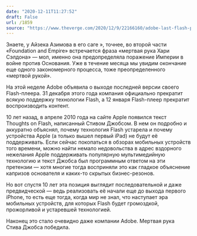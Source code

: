 ```yaml
---
date: "2020-12-11T11:27:52"
draft: False
url: /1859
source: "https://www.theverge.com/2020/12/9/22166160/adobe-last-flash-player-update-support-ending-december"
---
```


Знаете, у Айзека Азимова в его саге », точнее, во второй части «Foundation and Empire» встречается фраза «мертвая рука Хари Сэлдона» — мол, именно она предопределяла поражение Империи в войне против Основания. Уже в течение месяца мы увидим окончание еще одного закономерного процесса, тоже преопределенного «мертвой рукой».

На этой неделе Adobe объявила о выходе последней версии своего Flash-плеера. 31 декабря этого года компания официально прекратит всякую поддержку технологии Flash, а 12 января Flash-плеер прекратит воспроизводить контент. 

10 лет назад, в апреле 2010 года на сайте Apple появился текст Thoughts on Flash, написанный Стивом Джобсом. В нем он подробно и аккуратно объяснял, почему технология Flash устарела и почему устройства Apple (а только вышел первый iPad) не будут её поддерживать. Если сейчас покопаться в обзорах мобильных устройств того времени, можно найти немало недовольства в адрес вздорного нежелания Apple поддерживать популярную мультимедийную технологию и текст Джобса был программным ответом на эти претензии — хотя многие тогда восприняли это как гладкое объяснение капризов основателя и каких-то скрытых бизнес-резонов.

Но вот спустя 10 лет эта позиция выглядит последовательной и даже предвидческой — ведь реализовать её начали еще до выхода первого iPhone, то есть еще тогда, когда мир не знал, что наступает эра мобильных устройств, для которых Flash будет громоздкой, прожорливой и устаревшей технологией. 

Наконец это стало очевидно даже компании Adobe. Мертвая рука Стива Джобса победила.
